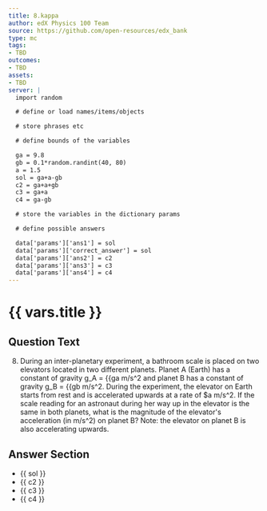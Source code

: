 ```yaml
---
title: 8.kappa
author: edX Physics 100 Team
source: https://github.com/open-resources/edx_bank
type: mc
tags:
- TBD
outcomes:
- TBD
assets:
- TBD
server: |
  import random

  # define or load names/items/objects

  # store phrases etc

  # define bounds of the variables

  ga = 9.8
  gb = 0.1*random.randint(40, 80)
  a = 1.5
  sol = ga+a-gb
  c2 = ga+a+gb
  c3 = ga+a
  c4 = ga-gb

  # store the variables in the dictionary params

  # define possible answers

  data['params']['ans1'] = sol
  data['params']['correct_answer'] = sol
  data['params']['ans2'] = c2
  data['params']['ans3'] = c3
  data['params']['ans4'] = c4
---
```

# {{ vars.title }}

## Question Text

8) During an inter-planetary experiment, a bathroom scale is placed on two elevators located in two different planets. Planet A (Earth) has a constant of gravity g_A = {{ga m/s^2 and planet B has a constant of gravity g_B = {{gb m/s^2. During the experiment, the elevator on Earth starts from rest and is accelerated upwards at a rate of $a m/s^2. If the scale reading for an astronaut during her way up in the elevator is the same in both planets, what is the magnitude of the elevator's acceleration (in m/s^2) on planet B? Note: the elevator on planet B is also accelerating upwards. 

## Answer Section

- {{ sol }}
- {{ c2 }}
- {{ c3 }}
- {{ c4 }}
